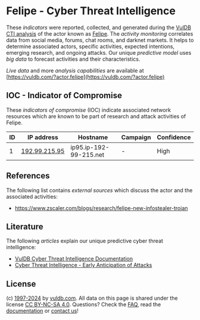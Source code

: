 # Felipe - Cyber Threat Intelligence

These _indicators_ were reported, collected, and generated during the [VulDB CTI analysis](https://vuldb.com/?kb.cti) of the actor known as [Felipe](https://vuldb.com/?actor.felipe). The _activity monitoring_ correlates data from social media, forums, chat rooms, and darknet markets. It helps to determine associated actors, specific activities, expected intentions, emerging research, and ongoing attacks. Our unique _predictive model_ uses _big data_ to forecast activities and their characteristics.

_Live data_ and more _analysis capabilities_ are available at [https://vuldb.com/?actor.felipe](https://vuldb.com/?actor.felipe)

## IOC - Indicator of Compromise

These _indicators of compromise_ (IOC) indicate associated network resources which are known to be part of research and attack activities of Felipe.

ID | IP address | Hostname | Campaign | Confidence
-- | ---------- | -------- | -------- | ----------
1 | [192.99.215.95](https://vuldb.com/?ip.192.99.215.95) | ip95.ip-192-99-215.net | - | High

## References

The following list contains _external sources_ which discuss the actor and the associated activities:

* https://www.zscaler.com/blogs/research/felipe-new-infostealer-trojan

## Literature

The following _articles_ explain our unique predictive cyber threat intelligence:

* [VulDB Cyber Threat Intelligence Documentation](https://vuldb.com/?kb.cti)
* [Cyber Threat Intelligence - Early Anticipation of Attacks](https://www.scip.ch/en/?labs.20201022)

## License

(c) [1997-2024](https://vuldb.com/?kb.changelog) by [vuldb.com](https://vuldb.com/?kb.about). All data on this page is shared under the license [CC BY-NC-SA 4.0](https://creativecommons.org/licenses/by-nc-sa/4.0/). Questions? Check the [FAQ](https://vuldb.com/?kb.faq), read the [documentation](https://vuldb.com/?kb) or [contact us](https://vuldb.com/?contact)!
